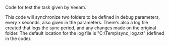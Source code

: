 Code for test the task given by Veeam.

This code will synchronize two folders to be defined in debug parameters, every x seconds, also given in the parameters. There's also a log file created that logs the sync period, and any changes made 
on the original folder. The default location for the log file is "C:\Temp\sync_log.txt" (defined in the code).

